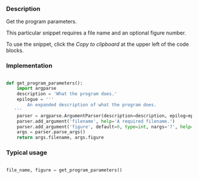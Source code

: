 ### Description
Get the program parameters.

This particular snippet requires a file name and an optional figure number.

To use the snippet, click the *Copy to clipboard* at the upper left of the code blocks.

### Implementation
``` python

def get_program_parameters():
    import argparse
    description = 'What the program does.'
    epilogue = '''
        An expanded description of what the program does.
   '''
    parser = argparse.ArgumentParser(description=description, epilog=epilogue)
    parser.add_argument('filename', help='A required filename.')
    parser.add_argument('figure', default=0, type=int, nargs='?', help='An optional figure number.')
    args = parser.parse_args()
    return args.filename, args.figure


```

### Typical usage
``` python

file_name, figure = get_program_parameters()

```